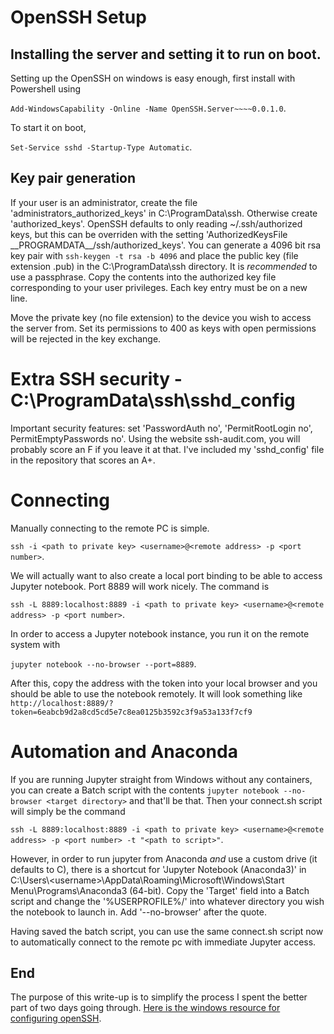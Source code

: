 # OpenSSH Setup
## Installing the server and setting it to run on boot.
Setting up the OpenSSH on windows is easy enough, first install with Powershell using 

`Add-WindowsCapability -Online -Name OpenSSH.Server~~~~0.0.1.0`. 

To start it on boot, 

`Set-Service sshd -Startup-Type Automatic`.

## Key pair generation
If your user is an administrator, create the file 'administrators_authorized_keys' in C:\ProgramData\ssh. Otherwise create 'authorized_keys'. OpenSSH defaults to only reading ~/.ssh/authorized keys, but this can be overriden with the setting 'AuthorizedKeysFile \_\_PROGRAMDATA\_\_/ssh/authorized_keys'. You can generate a 4096 bit rsa key pair with `ssh-keygen -t rsa -b 4096` and place the public key (file extension .pub) in the C:\ProgramData\ssh directory. It is *recommended* to use a passphrase. Copy the contents into the authorized key file corresponding to your user privileges. Each key entry must be on a new line.

Move the private key (no file extension) to the device you wish to access the server from. Set its permissions to 400 as keys with open permissions will be rejected in the key exchange.

# Extra SSH security - C:\ProgramData\ssh\sshd_config
Important security features: set 'PasswordAuth no', 'PermitRootLogin no', PermitEmptyPasswords no'. Using the website ssh-audit.com, you will probably score an F if you leave it at that. I've included my 'sshd_config' file in the repository that scores an A+.

# Connecting
Manually connecting to the remote PC is simple.

`ssh -i <path to private key> <username>@<remote address> -p <port number>`.

We will actually want to also create a local port binding to be able to access Jupyter notebook. Port 8889 will work nicely. The command is

`ssh -L 8889:localhost:8889 -i <path to private key> <username>@<remote address> -p <port number>`.

In order to access a Jupyter notebook instance, you run it on the remote system with

`jupyter notebook --no-browser --port=8889`.

After this, copy the address with the token into your local browser and you should be able to use the notebook remotely. It will look something like `http://localhost:8889/?token=6eabcb9d2a8cd5cd5e7c8ea0125b3592c3f9a53a133f7cf9`

# Automation and Anaconda
If you are running Jupyter straight from Windows without any containers, you can create a Batch script with the contents `jupyter notebook --no-browser <target directory>` and that'll be that. Then your connect.sh script will simply be the command

`ssh -L 8889:localhost:8889 -i <path to private key> <username>@<remote address> -p <port number> -t "<path to script>"`.

However, in order to run jupyter from Anaconda *and* use a custom drive (it defaults to C), there is a shortcut for 'Jupyter Notebook (Anaconda3)' in C:\Users\\<username\>\AppData\Roaming\Microsoft\Windows\Start Menu\Programs\Anaconda3 (64-bit). Copy the 'Target' field into a Batch script and change the '%USERPROFILE%/' into whatever directory you wish the notebook to launch in. Add '--no-browser' after the quote.

Having saved the batch script, you can use the same connect.sh script now to automatically connect to the remote pc with immediate Jupyter access.

## End
The purpose of this write-up is to simplify the process I spent the better part of two days going through. [Here is the windows resource for configuring openSSH](https://docs.microsoft.com/en-us/windows-server/administration/openssh/openssh_server_configuration).
